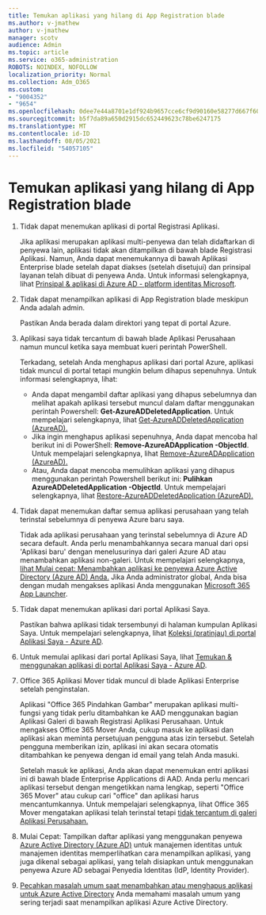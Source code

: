 ```yaml
---
title: Temukan aplikasi yang hilang di App Registration blade
ms.author: v-jmathew
author: v-jmathew
manager: scotv
audience: Admin
ms.topic: article
ms.service: o365-administration
ROBOTS: NOINDEX, NOFOLLOW
localization_priority: Normal
ms.collection: Adm_O365
ms.custom:
- "9004352"
- "9654"
ms.openlocfilehash: 0dee7e44a8701e1df924b9657cce6cf9d90160e58277d667f6069a4cbcf87ce5
ms.sourcegitcommit: b5f7da89a650d2915dc652449623c78be6247175
ms.translationtype: MT
ms.contentlocale: id-ID
ms.lasthandoff: 08/05/2021
ms.locfileid: "54057105"
---
```

# <a name="find-missing-applications-on-app-registration-blade"></a>Temukan aplikasi yang hilang di App Registration blade

1. Tidak dapat menemukan aplikasi di portal Registrasi Aplikasi.

    Jika aplikasi merupakan aplikasi multi-penyewa dan telah didaftarkan di penyewa lain, aplikasi tidak akan ditampilkan di bawah blade Registrasi Aplikasi. Namun, Anda dapat menemukannya di bawah Aplikasi Enterprise blade setelah dapat diakses (setelah disetujui) dan prinsipal layanan telah dibuat di penyewa Anda. Untuk informasi selengkapnya, lihat [Prinsipal & aplikasi di Azure AD - platform identitas Microsoft](https://docs.microsoft.com/azure/active-directory/develop/app-objects-and-service-principals).
2. Tidak dapat menampilkan aplikasi di App Registration blade meskipun Anda adalah admin.

    Pastikan Anda berada dalam direktori yang tepat di portal Azure.
3. Aplikasi saya tidak tercantum di bawah blade Aplikasi Perusahaan namun muncul ketika saya membuat kueri perintah PowerShell.

    Terkadang, setelah Anda menghapus aplikasi dari portal Azure, aplikasi tidak muncul di portal tetapi mungkin belum dihapus sepenuhnya. Untuk informasi selengkapnya, lihat:
    - Anda dapat mengambil daftar aplikasi yang dihapus sebelumnya dan melihat apakah aplikasi tersebut muncul dalam daftar menggunakan perintah Powershell: **Get-AzureADDeletedApplication**. Untuk mempelajari selengkapnya, lihat [Get-AzureADDeletedApplication (AzureAD).](https://docs.microsoft.com/powershell/module/azuread/get-azureaddeletedapplication)
    - Jika ingin menghapus aplikasi sepenuhnya, Anda dapat mencoba hal berikut ini di PowerShell: **Remove-AzureADApplication -ObjectId**. Untuk mempelajari selengkapnya, lihat [Remove-AzureADApplication (AzureAD).](https://docs.microsoft.com/powershell/module/azuread/remove-azureadapplication)
    - Atau, Anda dapat mencoba memulihkan aplikasi yang dihapus menggunakan perintah Powershell berikut ini: **Pulihkan AzureADDeletedApplication -ObjectId**. Untuk mempelajari selengkapnya, lihat [Restore-AzureADDeletedApplication (AzureAD).](https://docs.microsoft.com/powershell/module/azuread/restore-azureaddeletedapplication)
4. Tidak dapat menemukan daftar semua aplikasi perusahaan yang telah terinstal sebelumnya di penyewa Azure baru saya.

    Tidak ada aplikasi perusahaan yang terinstal sebelumnya di Azure AD secara default. Anda perlu menambahkannya secara manual dari opsi 'Aplikasi baru' dengan menelusurinya dari galeri Azure AD atau menambahkan aplikasi non-galeri. Untuk mempelajari selengkapnya, [lihat Mulai cepat: Menambahkan aplikasi ke penyewa Azure Active Directory (Azure AD) Anda.](https://docs.microsoft.com/azure/active-directory/manage-apps/add-application-portal)
    Jika Anda administrator global, Anda bisa dengan mudah mengakses aplikasi Anda menggunakan [Microsoft 365 App Launcher](https://docs.microsoft.com/microsoft-365/admin/manage/customize-the-app-launcher).
5. Tidak dapat menemukan aplikasi dari portal Aplikasi Saya.

    Pastikan bahwa aplikasi tidak tersembunyi di halaman kumpulan Aplikasi Saya. Untuk mempelajari selengkapnya, lihat [Koleksi (pratinjau) di portal Aplikasi Saya - Azure AD](https://docs.microsoft.com/azure/active-directory/user-help/my-apps-portal-user-collections).
6. Untuk memulai aplikasi dari portal Aplikasi Saya, lihat [Temukan & menggunakan aplikasi di portal Aplikasi Saya - Azure AD](https://docs.microsoft.com/azure/active-directory/user-help/my-apps-portal-end-user-access).
7. Office 365 Aplikasi Mover tidak muncul di blade Aplikasi Enterprise setelah penginstalan.

    Aplikasi "Office 365 Pindahkan Gambar" merupakan aplikasi multi-fungsi yang tidak perlu ditambahkan ke AAD menggunakan bagian Aplikasi Galeri di bawah Registrasi Aplikasi Perusahaan. Untuk mengakses Office 365 Mover Anda, cukup masuk ke aplikasi dan aplikasi akan meminta persetujuan pengguna atas izin tersebut. Setelah pengguna memberikan izin, aplikasi ini akan secara otomatis ditambahkan ke penyewa dengan id email yang telah Anda masuki.

    Setelah masuk ke aplikasi, Anda akan dapat menemukan entri aplikasi ini di bawah blade Enterprise Applications di AAD. Anda perlu mencari aplikasi tersebut dengan mengetikkan nama lengkap, seperti "Office 365 Mover" atau cukup cari "office" dan aplikasi harus mencantumkannya. Untuk mempelajari selengkapnya, lihat Office 365 Mover mengatakan aplikasi telah terinstal tetapi [tidak tercantum di galeri Aplikasi Perusahaan.](https://docs.microsoft.com/answers/questions/30186/office-365-mover-says-its-already-installed-but-it.html)
8. Mulai Cepat: Tampilkan daftar aplikasi yang menggunakan penyewa [Azure Active Directory (Azure AD)](https://docs.microsoft.com/azure/active-directory/manage-apps/view-applications-portal) untuk manajemen identitas untuk manajemen identitas memperlihatkan cara menampilkan aplikasi, yang juga dikenal sebagai aplikasi, yang telah disiapkan untuk menggunakan penyewa Azure AD sebagai Penyedia Identitas (IdP, Identity Provider).
9. [Pecahkan masalah umum saat menambahkan atau menghapus aplikasi untuk Azure Active Directory](https://docs.microsoft.com/azure/active-directory/manage-apps/troubleshoot-adding-apps) Anda memahami masalah umum yang sering terjadi saat menampilkan aplikasi Azure Active Directory.
